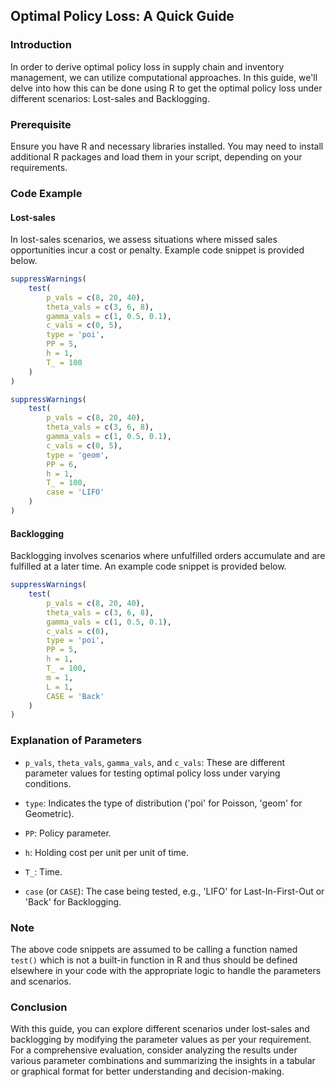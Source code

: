 ## Optimal Policy Loss: A Quick Guide

### Introduction

In order to derive optimal policy loss in supply chain and inventory management, we can utilize computational approaches. In this guide, we'll delve into how this can be done using R to get the optimal policy loss under different scenarios: Lost-sales and Backlogging.

### Prerequisite

Ensure you have R and necessary libraries installed. You may need to install additional R packages and load them in your script, depending on your requirements.

### Code Example

#### Lost-sales

In lost-sales scenarios, we assess situations where missed sales opportunities incur a cost or penalty. Example code snippet is provided below.

```r
suppressWarnings(
    test(
        p_vals = c(8, 20, 40), 
        theta_vals = c(3, 6, 8), 
        gamma_vals = c(1, 0.5, 0.1), 
        c_vals = c(0, 5), 
        type = 'poi', 
        PP = 5, 
        h = 1, 
        T_ = 100
    )
)

suppressWarnings(
    test(
        p_vals = c(8, 20, 40), 
        theta_vals = c(3, 6, 8), 
        gamma_vals = c(1, 0.5, 0.1), 
        c_vals = c(0, 5), 
        type = 'geom', 
        PP = 6, 
        h = 1, 
        T_ = 100, 
        case = 'LIFO'
    )
)
```

#### Backlogging

Backlogging involves scenarios where unfulfilled orders accumulate and are fulfilled at a later time. An example code snippet is provided below.

```r
suppressWarnings(
    test(
        p_vals = c(8, 20, 40), 
        theta_vals = c(3, 6, 8), 
        gamma_vals = c(1, 0.5, 0.1), 
        c_vals = c(0), 
        type = 'poi', 
        PP = 5, 
        h = 1, 
        T_ = 100,
        m = 1,
        L = 1,
        CASE = 'Back'
    )
)

```

### Explanation of Parameters

- `p_vals`, `theta_vals`, `gamma_vals`, and `c_vals`: These are different parameter values for testing optimal policy loss under varying conditions.
  
- `type`: Indicates the type of distribution ('poi' for Poisson, 'geom' for Geometric).

- `PP`: Policy parameter.

- `h`: Holding cost per unit per unit of time.

- `T_`: Time.

- `case` (or `CASE`): The case being tested, e.g., 'LIFO' for Last-In-First-Out or 'Back' for Backlogging.

### Note

The above code snippets are assumed to be calling a function named `test()` which is not a built-in function in R and thus should be defined elsewhere in your code with the appropriate logic to handle the parameters and scenarios.

### Conclusion

With this guide, you can explore different scenarios under lost-sales and backlogging by modifying the parameter values as per your requirement. For a comprehensive evaluation, consider analyzing the results under various parameter combinations and summarizing the insights in a tabular or graphical format for better understanding and decision-making.
